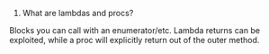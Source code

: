 1. What are lambdas and procs?

Blocks you can call with an enumerator/etc. Lambda returns can be exploited, while a proc will explicitly return out of the outer method.
